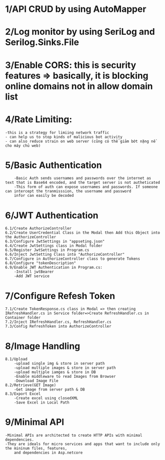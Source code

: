 # 1/API CRUD by using AutoMapper
# 2/Log monitor by using SeriLog and Serilog.Sinks.File
# 3/Enable CORS: this is security features => basically, it is blocking online domains not in allow domain list
# 4/Rate Limiting:
	-this is a strategy for limiing network traffic
	- can help us to stop kinds of malicious bot activity
	- can also reduce strain on web server (cũng có thể giảm bớt nặng nề cho máy chủ web)

# 5/Basic Authentication
		-Basic Auth sends usernames and passwords over the internet as text that is Base64 encoded, and the target server is not autheticated
		-This form of auth can expose usernames and passwords. If someone can intercept the tranmisssion, the username and password
		infor can easily be decoded

# 6/JWT Authentication
	6.1/Create AuthorizeController
	6.2/Create UserCredential Class in the Modal then Add this Object into the AuthorizeController
	6.3/Configure JwtSettings in "appseting.json"
	6.4/Create JwtSettings class in Modal folder
	6.5/Register JwtSettings in Program.cs
	6.6/Inject JwtSetting Class into "AuthorizeController"
	6.7/Configure in AuthorizeController class to generate Tokens
	6.8/Configure "tokenDescription"
	6.9/Enable JWT Authentication in Program.cs:
		-Install jwtBearer
		-Add JWT service
# 7/Configure Refesh Token
	7.1/Create TokenResponse.cs class in Modal => then creating IRefreshHandler.cs in Service folder=>Create RefreshHandler.cs in Container folder
	7.2/Inject IRefreshHandler.cs, RefreshHandler.cs  
	7.3/Config RefreshToken into AuthorizeController
# 8/Image Handling
	8.1/Upload
		-upload single img & store in server path
		-upload multiple images & store in server path
		-upload multiple iamges & store in DB
		-Enable middleware to read Images from Browser
		-Download Image File
	8.2/Retrieve(GET Image)
		-Get image from server path & DB
	8.3/Export Excel
		-Create excel using closedXML
		-Save Excel in Local Path
# 9/Minimal API
	-Minimal APIs are architected to create HTTP APIs with minimal dependencies.
	-They are ideals for micro services and apps that want to include only the mininum files, features, 
		and dependencies in Asp.netcore






